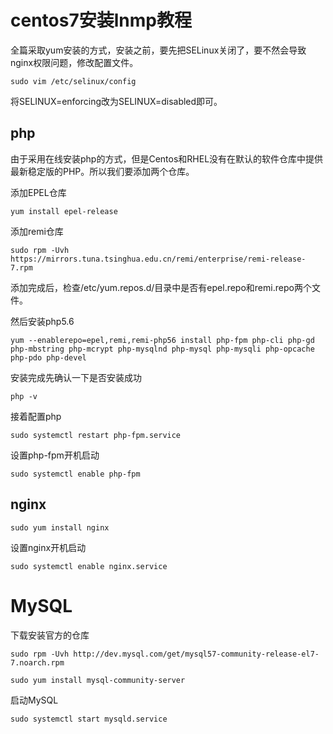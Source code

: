 # centos7安装lnmp教程

全篇采取yum安装的方式，安装之前，要先把SELinux关闭了，要不然会导致nginx权限问题，修改配置文件。

`sudo vim /etc/selinux/config`

将SELINUX=enforcing改为SELINUX=disabled即可。

## php

由于采用在线安装php的方式，但是Centos和RHEL没有在默认的软件仓库中提供最新稳定版的PHP。所以我们要添加两个仓库。

添加EPEL仓库

`yum install epel-release`

添加remi仓库

`sudo rpm -Uvh https://mirrors.tuna.tsinghua.edu.cn/remi/enterprise/remi-release-7.rpm`

添加完成后，检查/etc/yum.repos.d/目录中是否有epel.repo和remi.repo两个文件。

然后安装php5.6

`yum --enablerepo=epel,remi,remi-php56 install php-fpm php-cli php-gd php-mbstring php-mcrypt php-mysqlnd php-mysql php-mysqli php-opcache php-pdo php-devel`

安装完成先确认一下是否安装成功

`php -v`

接着配置php

`sudo systemctl restart php-fpm.service`

设置php-fpm开机启动

`sudo systemctl enable php-fpm`

## nginx

`sudo yum install nginx`

设置nginx开机启动

`sudo systemctl enable nginx.service`



# MySQL

下载安装官方的仓库

`sudo rpm -Uvh http://dev.mysql.com/get/mysql57-community-release-el7-7.noarch.rpm`

`sudo yum install mysql-community-server`

启动MySQL

`sudo systemctl start mysqld.service`



